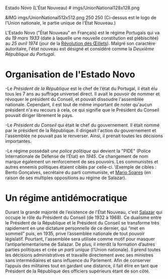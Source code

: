 Estado Novo (L'État Nouveau) # imgs/UnionNational128x128.png

&IMG imgs/UnionNational512x512.png 250 250
(Ci-dessus est le logo de l'Union nationale, le partie unique de l'État Nouveau.)


L'Estado Novo ("État Nouveau" en Français) est le régime Portugais qui va du *19 mars 1933* (date à laquelle une nouvelle constitution est plébiscitée) au *25 avril 1974* (jour de la [Révolution des Œillets](articles/04_Revo_Oeillet.md)). Malgré son caractère autoritaire, l'état nouveau est désigné et considéré comme la *Deuxième République du Portugal*.

# Organisation de l'Estado Novo 
-Le *Président de la République* est le chef de l’état du Portugal, il était élu tous les 7 ans au suffrage universel direct. Il avait le pouvoir de nommer et révoquer le président du Conseil, et pouvait dissoudre l'assemblée nationale. Cependant, il est tout de même important de noter qu'aucun président n'a eu recours à cela, ce qui signifie que le Président du Conseil pouvait diriger librement le pays.

-Le *Président du Conseil* qui était le chef du gouvernement. Il était nommé par le président de la République. Il dirigeait l'action du gouvernement et l'assemblée ne pouvait pas le renverser. Ainsi, il prenait toutes les décisions importantes.

-Le régime possédait *une police politique* qui devient la "PIDE" (Police Internationale de Défense de l’État) en *1945*. Ce changement de nom marque également un renforcement de ses pouvoirs. Les communistes et autres ennemis politiques étaient ciblés par celle-ci.
\Exemple de cibles : Bento Gonçalves, secrétaire du parti communiste, et [Mario Soares](articles/10_mario_soares.md) (en raison de ses multiples oppositions au régime de Salazar).

# Un régime antidémocratique
Durant la grande majorité de l’existence de l'État Nouveau, c'est [Salazar](articles/01_Salazar.md) qui occupe le rôle du Président du Conseil (de 1932 à 1968).
Ce dualisme entre le Président de la République et le Président du Conseil se transforme très rapidement en une dictature personnelle de ce dernier, qui “met en sommeil” puis, en 1935, prive l’assemblée nationale de tout pouvoir législatif. Pourtant, l'assemblée sera utilisée comme motif pour masquer l’antiparlementarisme de Salazar.
De plus, il interdit la formation d’autres parties politiques et crée un *parti unique* (l’Union nationale). Il prend toutes les décisions administratives et travaille directement avec ses ministres sans intermédiaires et sans influence du Parlement. Afin de conserver l’appuis des militaires tout en gardant une distance, il fait élire en tant que Président de la République des officiers supérieurs étant de son côté.
